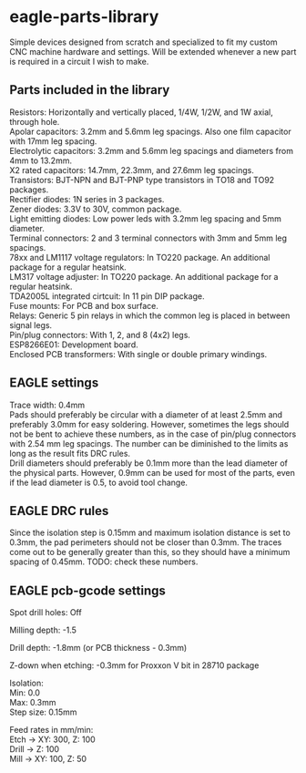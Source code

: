 # eagle-parts-library
Simple devices designed from scratch and specialized to fit my custom CNC machine hardware and settings. Will be extended whenever a new part is required in a circuit I wish to make.  

## Parts included in the library
Resistors: Horizontally and vertically placed, 1/4W, 1/2W, and 1W axial, through hole.  
Apolar capacitors: 3.2mm and 5.6mm leg spacings. Also one film capacitor with 17mm leg spacing.  
Electrolytic capacitors: 3.2mm and 5.6mm leg spacings and diameters from 4mm to 13.2mm.  
X2 rated capacitors: 14.7mm, 22.3mm, and 27.6mm leg spacings.  
Transistors: BJT-NPN and BJT-PNP type transistors in TO18 and TO92 packages.  
Rectifier diodes: 1N series in 3 packages.  
Zener diodes: 3.3V to 30V, common package.  
Light emitting diodes: Low power leds with 3.2mm leg spacing and 5mm diameter.  
Terminal connectors: 2 and 3 terminal connectors with 3mm and 5mm leg spacings.  
78xx and LM1117 voltage regulators: In TO220 package. An additional package for a regular heatsink.  
LM317 voltage adjuster: In TO220 package. An additional package for a regular heatsink.  
TDA2005L integrated cirtcuit: In 11 pin DIP package.  
Fuse mounts: For PCB and box surface.  
Relays: Generic 5 pin relays in which the common leg is placed in between signal legs.  
Pin/plug connectors: With 1, 2, and 8 (4x2) legs.  
ESP8266E01: Development board.  
Enclosed PCB transformers: With single or double primary windings.  

## EAGLE settings
Trace width: 0.4mm  
Pads should preferably be circular with a diameter of at least 2.5mm and preferably 3.0mm for easy soldering. However, sometimes the legs should not be bent to achieve these numbers, as in the case of pin/plug connectors with 2.54 mm leg spacings. The number can be diminished to the limits as long as the result fits DRC rules.  
Drill diameters should preferably be 0.1mm more than the lead diameter of the physical parts. However, 0.9mm can be used for most of the parts, even if the lead diameter is 0.5, to avoid tool change.  

## EAGLE DRC rules
Since the isolation step is 0.15mm and maximum isolation distance is set to 0.3mm, the pad perimeters should not be closer than 0.3mm. The traces come out to be generally greater than this, so they should have a minimum spacing of 0.45mm. TODO: check these numbers.   

## EAGLE pcb-gcode settings
Spot drill holes: Off  

Milling depth: -1.5  

Drill depth: -1.8mm (or PCB thickness - 0.3mm)  

Z-down when etching: -0.3mm for Proxxon V bit in 28710 package  

Isolation:  
Min: 0.0  
Max: 0.3mm  
Step size: 0.15mm  

Feed rates in mm/min:  
Etch -> XY: 300, Z: 100  
Drill -> Z: 100  
Mill -> XY: 100, Z: 50  
